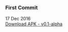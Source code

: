 <div>
<h3>First Commit</h3>
17 Dec 2016<br/>
<a href="https://github.com/HITAM-EPICS/Sahaya/releases/download/v0.1-alpha/sahaya.apk">Download APK - v0.1-alpha</a>
</div>

